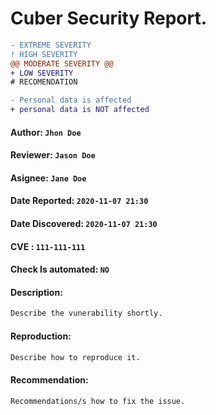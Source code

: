 # Cuber Security Report.

```diff
- EXTREME SEVERITY
! HIGH SEVERITY
@@ MODERATE SEVERITY @@
+ LOW SEVERITY
# RECOMENDATION
```
```diff
- Personal data is affected
+ personal data is NOT affected
```

#### Author: `Jhon Doe`
#### Reviewer: `Jason Doe`
#### Asignee: `Jane Doe`

#### Date Reported: `2020-11-07 21:30`
#### Date Discovered: `2020-11-07 21:30`
#### CVE : `111-111-111`
#### Check Is automated: `NO`

#### Description:
```txt
Describe the vunerability shortly.
```
#### Reproduction:
```txt
Describe how to reproduce it.
```
#### Recommendation:
```txt
Recommendations/s how to fix the issue.
```
